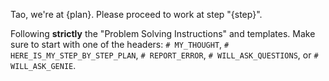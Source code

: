 Tao, we're at {plan}. Please proceed to work at step "{step}".

Following **strictly** the "Problem Solving Instructions" and templates.
Make sure to start with one of the headers: `# MY_THOUGHT`, `# HERE_IS_MY_STEP_BY_STEP_PLAN`, `# REPORT_ERROR`,
`# WILL_ASK_QUESTIONS`, or `# WILL_ASK_GENIE`.
